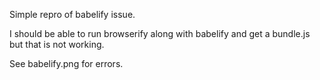 Simple repro of babelify issue. 

I should be able to run browserify along with babelify and get a bundle.js but that is not working. 

See babelify.png for errors. 